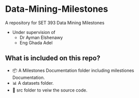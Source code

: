 # Data-Mining-Milestones
A repository for SET 393 Data Mining Milestones 

- Under supervision of 
  - Dr Ayman Elshenawy
  - Eng Ghada Adel

## What is included on this repo?
- 📦 A Milestones Documentation folder including milestiones Documentation. 
- 📊 A datasets folder.
- 📃 src folder to veiw the source code.
